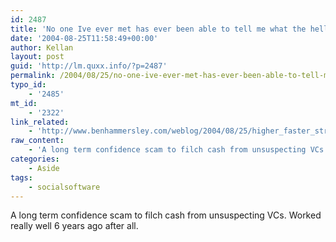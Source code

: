 ```yaml
---
id: 2487
title: 'No one Ive ever met has ever been able to tell me what the hell online social networks are for.'
date: '2004-08-25T11:58:49+00:00'
author: Kellan
layout: post
guid: 'http://lm.quxx.info/?p=2487'
permalink: /2004/08/25/no-one-ive-ever-met-has-ever-been-able-to-tell-me-what-the-hell-online-social-networks-are-for/
typo_id:
    - '2485'
mt_id:
    - '2322'
link_related:
    - 'http://www.benhammersley.com/weblog/2004/08/25/higher_faster_stronger_pussycat_kill_kill.html'
raw_content:
    - 'A long term confidence scam to filch cash from unsuspecting VCs.  Worked really well 6 years ago after all.'
categories:
    - Aside
tags:
    - socialsoftware
---
```


A long term confidence scam to filch cash from unsuspecting VCs. Worked really well 6 years ago after all.